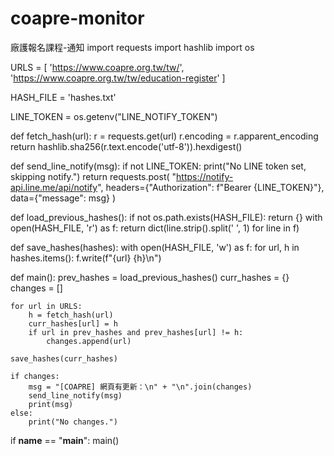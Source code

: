 # coapre-monitor
廠護報名課程-通知
import requests
import hashlib
import os

URLS = [
    'https://www.coapre.org.tw/tw/',
    'https://www.coapre.org.tw/tw/education-register'
]

HASH_FILE = 'hashes.txt'

LINE_TOKEN = os.getenv("LINE_NOTIFY_TOKEN")

def fetch_hash(url):
    r = requests.get(url)
    r.encoding = r.apparent_encoding
    return hashlib.sha256(r.text.encode('utf-8')).hexdigest()

def send_line_notify(msg):
    if not LINE_TOKEN:
        print("No LINE token set, skipping notify.")
        return
    requests.post(
        "https://notify-api.line.me/api/notify",
        headers={"Authorization": f"Bearer {LINE_TOKEN}"},
        data={"message": msg}
    )

def load_previous_hashes():
    if not os.path.exists(HASH_FILE):
        return {}
    with open(HASH_FILE, 'r') as f:
        return dict(line.strip().split(' ', 1) for line in f)

def save_hashes(hashes):
    with open(HASH_FILE, 'w') as f:
        for url, h in hashes.items():
            f.write(f"{url} {h}\n")

def main():
    prev_hashes = load_previous_hashes()
    curr_hashes = {}
    changes = []

    for url in URLS:
        h = fetch_hash(url)
        curr_hashes[url] = h
        if url in prev_hashes and prev_hashes[url] != h:
            changes.append(url)

    save_hashes(curr_hashes)

    if changes:
        msg = "[COAPRE] 網頁有更新：\n" + "\n".join(changes)
        send_line_notify(msg)
        print(msg)
    else:
        print("No changes.")

if __name__ == "__main__":
    main()
